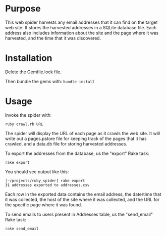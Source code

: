 # Purpose

This web spider harvests any email addresses that it can find on the target web site.  It stores the
harvested addresses in a SQLite database file.  Each address also includes information about the site
and the page where it was harvested, and the time that it was discovered.

# Installation

Delete the Gemfile.lock file.

Then bundle the gems with: `bundle install`

# Usage

Invoke the spider with:

    ruby crawl.rb URL

The spider will display the URL of each page as it crawls the web site.  It will write out a pages.pstore
file for keeping track of the pages that it has crawled, and a data.db file for storing harvested
addresses.

To export the addresses from the database, us the "export" Rake task:

    rake export

You should see output like this:

    [~/projects/ruby_spider] rake export
    31 addresses exported to addresses.csv

Each row in the exported data contains the email address, the date/time that it was collected, the host
of the site where it was collected, and the URL for the specific page where it was found.


To send emails to users present in Addresses table, us the "send_email" Rake task:

    rake send_email
